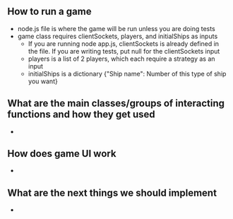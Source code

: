 ## How to run a game
- node.js file is where the game will be run unless you are doing tests
- game class requires clientSockets, players, and initialShips as inputs
  - If you are running node app.js, clientSockets is already defined in the file. If you are writing tests, put null for the clientSockets input
  - players is a list of 2 players, which each require a strategy as an input
  - initialShips is a dictionary {"Ship name": Number of this type of ship you want}


## What are the main classes/groups of interacting functions and how they get used
-

## How does game UI work
-

## What are the next things we should implement
-
